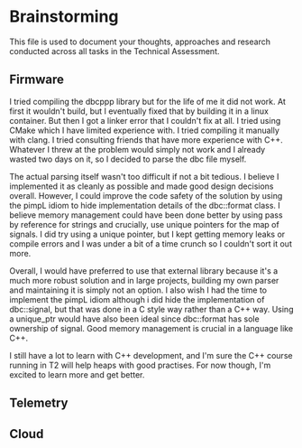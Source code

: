 # Brainstorming

This file is used to document your thoughts, approaches and research conducted across all tasks in the Technical Assessment.

## Firmware
I tried compiling the dbcppp library but for the life of me it did not work. At first it wouldn't build, but I eventually fixed that by
building it in a linux container. But then I got a linker error that I couldn't fix at all. I tried using CMake which I have limited
experience with. I tried compiling it manually with clang. I tried consulting friends that have more experience with C++. Whatever I
threw at the problem would simply not work and I already wasted two days on it, so I decided to parse the dbc file myself.

The actual parsing itself wasn't too difficult if not a bit tedious. I believe I implemented it as cleanly as possible and made good
design decisions overall. However, I could improve the code safety of the solution by using the pimpL idiom to hide implementation details
of the dbc::format class. I believe memory management could have been done better by using pass by reference for strings and crucially,
use unique pointers for the map of signals. I did try using a unique pointer, but I kept getting memory leaks or compile errors and I
was under a bit of a time crunch so I couldn't sort it out more.

Overall, I would have preferred to use that external library because it's a much more robust solution and in large projects, building my
own parser and maintaining it is simply not an option. I also wish I had the time to implement the pimpL idiom although i did hide the
implementation of dbc::signal, but that was done in a C style way rather than a C++ way. Using a unique_ptr would have also been ideal
since dbc::format has sole ownership of signal. Good memory management is crucial in a language like C++.

I still have a lot to learn with C++ development, and I'm sure the C++ course running in T2 will help heaps with good practises. For now
though, I'm excited to learn more and get better.

## Telemetry

## Cloud
